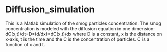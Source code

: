 # Diffusion_simulation
This is a Matlab simulation of the smog particles concentration.
The smog concentration is modeled with the diffusion equation in one dimension: dC(x,t)/dt=D*(d/dx)*dC(x,t)/dx 
where D is a constant, x is the distance on x-axis, t is the time and the C is the concentration of particles. 
C is a function of x and t.  

